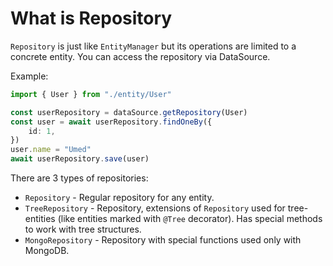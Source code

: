 # What is Repository

`Repository` is just like `EntityManager` but its operations are limited to a concrete entity.
You can access the repository via DataSource.

Example:

```typescript
import { User } from "./entity/User"

const userRepository = dataSource.getRepository(User)
const user = await userRepository.findOneBy({
    id: 1,
})
user.name = "Umed"
await userRepository.save(user)
```

There are 3 types of repositories:

-   `Repository` - Regular repository for any entity.
-   `TreeRepository` - Repository, extensions of `Repository` used for tree-entities
    (like entities marked with `@Tree` decorator).
    Has special methods to work with tree structures.
-   `MongoRepository` - Repository with special functions used only with MongoDB.
